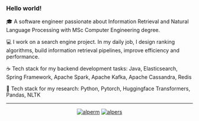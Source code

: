 ### Hello world!

🎓 A software engineer passionate about Information Retrieval and Natural Language Processing with MSc Computer Engineering degree. 

💻 I work on a search engine project. In my daily job, I design ranking algorithms, build information retrieval pipelines, improve efficiency and performance.

☕ Tech stack for my backend development tasks: Java, Elasticsearch, Spring Framework, Apache Spark, Apache Kafka, Apache Cassandra, Redis

🐍 Tech stack for my research: Python, Pytorch, Huggingface Transformers, Pandas, NLTK

---

<p align="center">
  <a href="https://www.kaggle.com/alperm" target="blank"><img src="https://img.shields.io/badge/Kaggle-20BEFF?style=for-the-badge&logo=Kaggle&logoColor=white" alt="alperm" /></a>
  <a href="https://alpers.medium.com" target="blank"><img src="https://img.shields.io/badge/Medium-12100E?style=for-the-badge&logo=medium&logoColor=white" alt="alpers" /></a>
</p>
